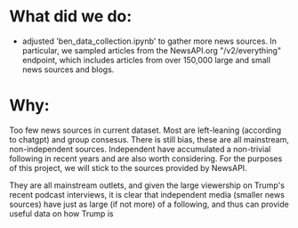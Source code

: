 # What did we do:
- adjusted 'ben_data_collection.ipynb' to gather more news sources.
In particular, we sampled articles from the NewsAPI.org "/v2/everything" endpoint,
which includes articles from over 150,000 large and small news sources and blogs.
# Why:
Too few news sources in current dataset. Most are left-leaning (according to chatgpt)
and group consesus. There is still bias, these are all mainstream, non-independent sources.
Independent have accumulated a non-trivial following in recent years and are also worth considering. For the purposes of this project, we will stick to the sources provided by NewsAPI.

They are all mainstream outlets,
and given the large viewership on Trump's recent podcast interviews, 
it is clear that independent media (smaller news sources) have just 
as large (if not more) of a following, and thus can provide useful 
data on how Trump is 
